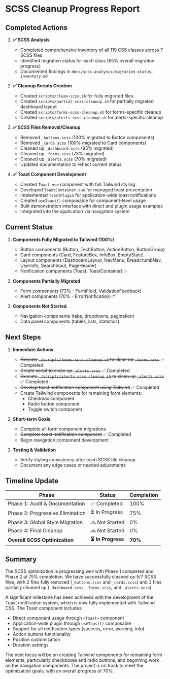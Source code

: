 # SCSS Cleanup Progress Report

## Completed Actions

1. **✅ SCSS Analysis**

   - Completed comprehensive inventory of all 119 CSS classes across 7 SCSS files
   - Identified migration status for each class (65% overall migration progress)
   - Documented findings in `docs/scss-analysis/migration-status-inventory.md`

2. **✅ Cleanup Scripts Creation**

   - Created `scripts/clean-scss.sh` for fully migrated files
   - Created `scripts/partial-scss-cleanup.sh` for partially migrated dashboard layout
   - Created `scripts/forms-scss-cleanup.sh` for forms-specific cleanup
   - Created `scripts/alerts-scss-cleanup.sh` for alerts-specific cleanup

3. **✅ SCSS Files Removal/Cleanup**

   - Removed `_buttons.scss` (100% migrated to Button components)
   - Removed `_cards.scss` (100% migrated to Card components)
   - Cleaned up `_dashboard.scss` (95% migrated)
   - Cleaned up `_forms.scss` (73% migrated)
   - Cleaned up `_alerts.scss` (70% migrated)
   - Updated documentation to reflect current status

4. **✅ Toast Component Development**
   - Created `Toast.vue` component with full Tailwind styling
   - Developed `ToastContainer.vue` for managed toast presentation
   - Implemented `ToastPlugin` for application-wide toast notifications
   - Created `useToast()` composable for component-level usage
   - Built demonstration interface with direct and plugin usage examples
   - Integrated into the application via navigation system

## Current Status

1. **Components Fully Migrated to Tailwind (100%)**

   - Button components (Button, TechButton, ActionButton, ButtonGroup)
   - Card components (Card, FeatureBox, InfoBox, EmptyState)
   - Layout components (DashboardLayout, NavMenu, BreadcrumbNav, UserInfo, SearchInput, PageHeader)
   - Notification components (Toast, ToastContainer) ✨

2. **Components Partially Migrated**

   - Form components (73% - FormField, ValidationFeedback)
   - Alert components (70% - ErrorNotification) ↑

3. **Components Not Started**
   - Navigation components (tabs, dropdowns, pagination)
   - Data panel components (tables, lists, statistics)

## Next Steps

1. **Immediate Actions**

   - ~~Execute `./scripts/forms-scss-cleanup.sh` to clean up `_forms.scss`~~ ✅ Completed
   - ~~Create script to clean up `_alerts.scss`~~ ✅ Completed
   - ~~Execute `./scripts/alerts-scss-cleanup.sh` to clean up `_alerts.scss`~~ ✅ Completed
   - ~~Develop toast notification component using Tailwind~~ ✅ Completed
   - Create Tailwind components for remaining form elements:
     - Checkbox component
     - Radio button component
     - Toggle switch component

2. **Short-term Goals**

   - Complete all form component migrations
   - ~~Complete toast notification component~~ ✅ Completed
   - Begin navigation component development

3. **Testing & Validation**
   - Verify styling consistency after each SCSS file cleanup
   - Document any edge cases or needed adjustments

## Timeline Update

| Phase                            | Status             | Completion |
| -------------------------------- | ------------------ | ---------- |
| Phase 1: Audit & Documentation   | ✅ Completed       | 100%       |
| Phase 2: Progressive Elimination | ⏳ In Progress     | 75%        |
| Phase 3: Global Style Migration  | 🔜 Not Started     | 0%         |
| Phase 4: Final Cleanup           | 🔜 Not Started     | 0%         |
| **Overall SCSS Optimization**    | **⏳ In Progress** | **70%**    |

## Summary

The SCSS optimization is progressing well with Phase 1 completed and Phase 2 at 75% completion. We have successfully cleaned up 5/7 SCSS files, with 2 files fully removed (`_buttons.scss` and `_cards.scss`) and 3 files partially cleaned up (`_dashboard.scss`, `_forms.scss`, and `_alerts.scss`).

A significant milestone has been achieved with the development of the Toast notification system, which is now fully implemented with Tailwind CSS. The Toast component includes:

- Direct component usage through `<Toast>` component
- Application-wide plugin through `useToast()` composable
- Support for all notification types (success, error, warning, info)
- Action buttons functionality
- Position customization
- Duration settings

The next focus will be on creating Tailwind components for remaining form elements, particularly checkboxes and radio buttons, and beginning work on the navigation components. The project is on track to meet the optimization goals, with an overall progress of 70%.
